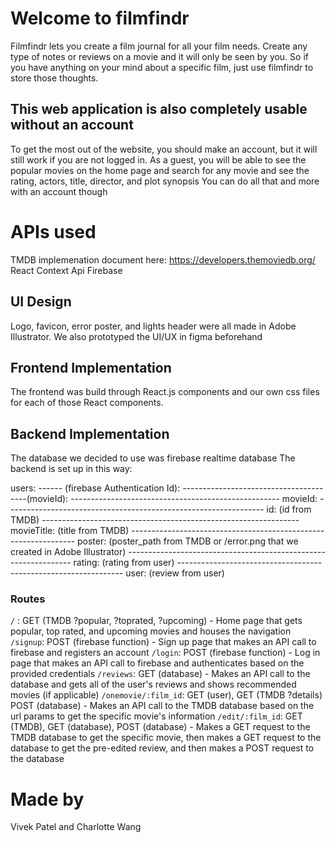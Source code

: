 # Welcome to filmfindr

Filmfindr lets you create a film journal for all your film needs. Create any type of notes or reviews on a movie and it will only be seen by you.
So if you have anything on your mind about a specific film, just use filmfindr to store those thoughts.

## This web application is also completely usable without an account

To get the most out of the website, you should make an account, but it will still work if you are not logged in.
As a guest, you will be able to see the popular movies on the home page and search for any movie and see the rating, actors, title, director, and plot synopsis
You can do all that and more with an account though

# APIs used

TMDB implemenation document here: https://developers.themoviedb.org/
React Context Api
Firebase

## UI Design

Logo, favicon, error poster, and lights header were all made in Adobe Illustrator. We also prototyped the UI/UX in figma beforehand

## Frontend Implementation

The frontend was build through React.js components and our own css files for each of those React components.

## Backend Implementation

The database we decided to use was firebase realtime database
The backend is set up in this way:

users:
------ (firebase Authentication Id):
---------------------------------------(movieId):
---------------------------------------------------- movieId:
---------------------------------------------------------------- id: (id from TMDB)
---------------------------------------------------------------- movieTitle: (title from TMDB)
---------------------------------------------------------------- poster: (poster_path from TMDB or /error.png that we created in Adobe Illustrator)
---------------------------------------------------------------- rating: (rating from user)
---------------------------------------------------------------- user: (review from user)

### Routes

`/` : GET (TMDB ?popular, ?toprated, ?upcoming) 
    - Home page that gets popular, top rated, and upcoming movies and houses the navigation
`/signup`: POST (firebase function)
    - Sign up page that makes an API call to firebase and registers an account
`/login`: POST (firebase function)
    - Log in page that makes an API call to firebase and authenticates based on the provided credentials
`/reviews`: GET (database)
    - Makes an API call to the database and gets all of the user's reviews and shows recommended movies (if applicable)
`/onemovie/:film_id`: GET (user), GET (TMDB ?details) POST (database)
    - Makes an API call to the TMDB database based on the url params to get the specific movie's information
`/edit/:film_id`: GET (TMDB), GET (database), POST (database)
    - Makes a GET request to the TMDB database to get the specific movie, then makes a GET request to the database to get the pre-edited review, and then makes a POST request to the   database
# Made by

Vivek Patel and Charlotte Wang
